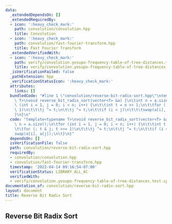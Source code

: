 ```yaml
---
data:
  _extendedDependsOn: []
  _extendedRequiredBy:
  - icon: ':heavy_check_mark:'
    path: convolution/convolution.hpp
    title: Convolution
  - icon: ':heavy_check_mark:'
    path: convolution/fast-fourier-transform.hpp
    title: Fast Fourier Transform
  _extendedVerifiedWith:
  - icon: ':heavy_check_mark:'
    path: verify/convolution.yosupo-frequency-table-of-tree-distances.test.cpp
    title: verify/convolution.yosupo-frequency-table-of-tree-distances.test.cpp
  _isVerificationFailed: false
  _pathExtension: hpp
  _verificationStatusIcon: ':heavy_check_mark:'
  attributes:
    links: []
  bundledCode: "#line 1 \"convolution/reverse-bit-radix-sort.hpp\"\ntemplate<typename\
    \ T>\nvoid reverse_bit_radix_sort(vector<T> &a) {\n\tint n = a.size();\n\tfor\
    \ (int i = 1, j = 0; i < n; i++) {\n\t\tint t = n >> 1;\n\t\tfor (; t & j; t >>=\
    \ 1)\n\t\t\tj ^= t;\n\t\tj ^= t;\n\t\tif (i < j)\n\t\t\tswap(a[i], a[j]);\n\t\
    }\n}\n"
  code: "template<typename T>\nvoid reverse_bit_radix_sort(vector<T> &a) {\n\tint\
    \ n = a.size();\n\tfor (int i = 1, j = 0; i < n; i++) {\n\t\tint t = n >> 1;\n\
    \t\tfor (; t & j; t >>= 1)\n\t\t\tj ^= t;\n\t\tj ^= t;\n\t\tif (i < j)\n\t\t\t\
    swap(a[i], a[j]);\n\t}\n}"
  dependsOn: []
  isVerificationFile: false
  path: convolution/reverse-bit-radix-sort.hpp
  requiredBy:
  - convolution/convolution.hpp
  - convolution/fast-fourier-transform.hpp
  timestamp: '2022-04-14 09:16:54-07:00'
  verificationStatus: LIBRARY_ALL_AC
  verifiedWith:
  - verify/convolution.yosupo-frequency-table-of-tree-distances.test.cpp
documentation_of: convolution/reverse-bit-radix-sort.hpp
layout: document
title: Reverse Bit Radix Sort
---
```


## Reverse Bit Radix Sort